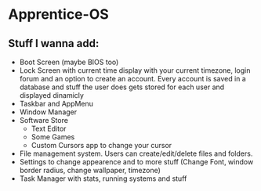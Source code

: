 # Apprentice-OS

## Stuff I wanna add:
- Boot Screen (maybe BIOS too)
- Lock Screen with current time display with your current timezone, login forum and an option to create an account. Every account is saved in a database and stuff the user does gets stored for each user and displayed dinamicly
- Taskbar and AppMenu
- Window Manager
- Software Store
  - Text Editor
  - Some Games
  - Custom Cursors app to change your cursor
- File management system. Users can create/edit/delete files and folders.
- Settings to change appearence and to more stuff (Change Font, window border radius, change wallpaper, timezone)
- Task Manager with stats, running systems and stuff
